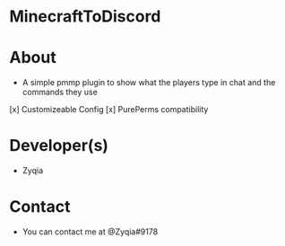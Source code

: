 # MinecraftToDiscord
# About
* A simple pmmp plugin to show what the players type in chat and the commands they use

[x] Customizeable Config
[x] PurePerms compatibility

# Developer(s)
* Zyqia
# Contact
* You can contact me at @Zyqia#9178
